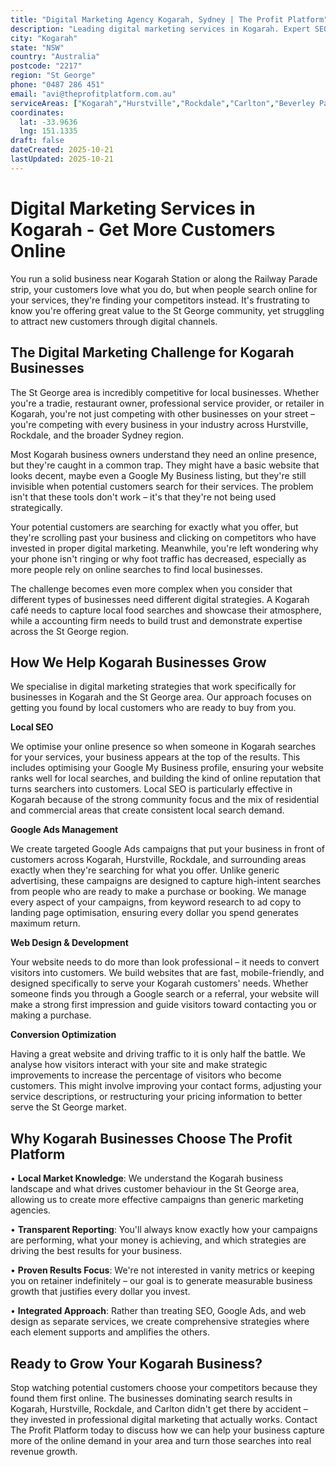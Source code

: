 ```yaml
---
title: "Digital Marketing Agency Kogarah, Sydney | The Profit Platform"
description: "Leading digital marketing services in Kogarah. Expert SEO, Google Ads & web design for St George businesses. Call 0487 286 451 for a free consultation."
city: "Kogarah"
state: "NSW"
country: "Australia"
postcode: "2217"
region: "St George"
phone: "0487 286 451"
email: "avi@theprofitplatform.com.au"
serviceAreas: ["Kogarah","Hurstville","Rockdale","Carlton","Beverley Park"]
coordinates:
  lat: -33.9636
  lng: 151.1335
draft: false
dateCreated: 2025-10-21
lastUpdated: 2025-10-21
---
```


# Digital Marketing Services in Kogarah - Get More Customers Online

You run a solid business near Kogarah Station or along the Railway Parade strip, your customers love what you do, but when people search online for your services, they're finding your competitors instead. It's frustrating to know you're offering great value to the St George community, yet struggling to attract new customers through digital channels.

## The Digital Marketing Challenge for Kogarah Businesses

The St George area is incredibly competitive for local businesses. Whether you're a tradie, restaurant owner, professional service provider, or retailer in Kogarah, you're not just competing with other businesses on your street – you're competing with every business in your industry across Hurstville, Rockdale, and the broader Sydney region.

Most Kogarah business owners understand they need an online presence, but they're caught in a common trap. They might have a basic website that looks decent, maybe even a Google My Business listing, but they're still invisible when potential customers search for their services. The problem isn't that these tools don't work – it's that they're not being used strategically.

Your potential customers are searching for exactly what you offer, but they're scrolling past your business and clicking on competitors who have invested in proper digital marketing. Meanwhile, you're left wondering why your phone isn't ringing or why foot traffic has decreased, especially as more people rely on online searches to find local businesses.

The challenge becomes even more complex when you consider that different types of businesses need different digital strategies. A Kogarah café needs to capture local food searches and showcase their atmosphere, while a accounting firm needs to build trust and demonstrate expertise across the St George region.

## How We Help Kogarah Businesses Grow

We specialise in digital marketing strategies that work specifically for businesses in Kogarah and the St George area. Our approach focuses on getting you found by local customers who are ready to buy from you.

**Local SEO**

We optimise your online presence so when someone in Kogarah searches for your services, your business appears at the top of the results. This includes optimising your Google My Business profile, ensuring your website ranks well for local searches, and building the kind of online reputation that turns searchers into customers. Local SEO is particularly effective in Kogarah because of the strong community focus and the mix of residential and commercial areas that create consistent local search demand.

**Google Ads Management**

We create targeted Google Ads campaigns that put your business in front of customers across Kogarah, Hurstville, Rockdale, and surrounding areas exactly when they're searching for what you offer. Unlike generic advertising, these campaigns are designed to capture high-intent searches from people who are ready to make a purchase or booking. We manage every aspect of your campaigns, from keyword research to ad copy to landing page optimisation, ensuring every dollar you spend generates maximum return.

**Web Design & Development**

Your website needs to do more than look professional – it needs to convert visitors into customers. We build websites that are fast, mobile-friendly, and designed specifically to serve your Kogarah customers' needs. Whether someone finds you through a Google search or a referral, your website will make a strong first impression and guide visitors toward contacting you or making a purchase.

**Conversion Optimization**

Having a great website and driving traffic to it is only half the battle. We analyse how visitors interact with your site and make strategic improvements to increase the percentage of visitors who become customers. This might involve improving your contact forms, adjusting your service descriptions, or restructuring your pricing information to better serve the St George market.

## Why Kogarah Businesses Choose The Profit Platform

• **Local Market Knowledge**: We understand the Kogarah business landscape and what drives customer behaviour in the St George area, allowing us to create more effective campaigns than generic marketing agencies.

• **Transparent Reporting**: You'll always know exactly how your campaigns are performing, what your money is achieving, and which strategies are driving the best results for your business.

• **Proven Results Focus**: We're not interested in vanity metrics or keeping you on retainer indefinitely – our goal is to generate measurable business growth that justifies every dollar you invest.

• **Integrated Approach**: Rather than treating SEO, Google Ads, and web design as separate services, we create comprehensive strategies where each element supports and amplifies the others.

## Ready to Grow Your Kogarah Business?

Stop watching potential customers choose your competitors because they found them first online. The businesses dominating search results in Kogarah, Hurstville, Rockdale, and Carlton didn't get there by accident – they invested in professional digital marketing that actually works. Contact The Profit Platform today to discuss how we can help your business capture more of the online demand in your area and turn those searches into real revenue growth.